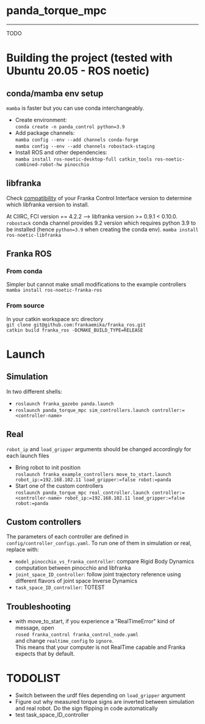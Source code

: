 # panda_torque_mpc
------------------  
TODO

# Building the project (tested with Ubuntu 20.05 - ROS noetic)
## conda/mamba env setup
`mamba` is faster but you can use conda interchangeably.

* Create environment:  
`conda create -n panda_control python=3.9`  
* Add package channels:  
`mamba config --env --add channels conda-forge`    
`mamba config --env --add channels robostack-staging`  
* Install ROS and other dependencies:  
`mamba install ros-noetic-desktop-full catkin_tools ros-noetic-combined-robot-hw pinocchio`


## libfranka
Check [compatibility](https://frankaemika.github.io/docs/compatibility.html "FCI-libfranka compatibily matrix") of your Franka Control Interface version to determine which libfranka version to install.

At CIIRC, FCI version == 4.2.2  --> libfranka version >= 0.9.1 < 0.10.0. `robostack` conda channel provides 9.2 version which requires python 3.9 to be installed (hence `python=3.9` when creating the conda env). 
`mamba install ros-noetic-libfranka`

## Franka ROS
### From conda
Simpler but cannot make small modifications to the example controllers  
`mamba install ros-noetic-franka-ros`

### From source
In your catkin workspace src directory    
`git clone git@github.com:frankaemika/franka_ros.git`  
`catkin build franka_ros -DCMAKE_BUILD_TYPE=RELEASE`  

# Launch
## Simulation
In two different shells:

* `roslaunch franka_gazebo panda.launch`
* `roslaunch panda_torque_mpc sim_controllers.launch controller:=<controller-name>`

## Real
`robot_ip` and `load_gripper` arguments should be changed accordingly for each launch files

* Bring robot to init position  
`roslaunch franka_example_controllers move_to_start.launch robot_ip:=192.168.102.11 load_gripper:=false robot:=panda`
* Start one of the custom controllers  
`roslaunch panda_torque_mpc real_controller.launch controller:=<controller-name> robot_ip:=192.168.102.11 load_gripper:=false robot:=panda`

## Custom controllers
The parameters of each controller are defined in `config/controller_configs.yaml`. To run one of them in simulation or real, replace <controller-name> with:
* `model_pinocchio_vs_franka_controller`: compare Rigid Body Dynamics computation between pinocchio and libfranka
* `joint_space_ID_controller`: follow joint trajectory reference using different flavors of joint space Inverse Dynamics 
* `task_space_ID_controller`: TOTEST 


## Troubleshooting
* with move_to_start, if you experience a "RealTimeError" kind of message, open  
`rosed franka_control franka_control_node.yaml`  
and change `realtime_config` to `ignore`.  
This means that your computer is not RealTime capable and Franka expects that by default.


# TODOLIST
* Switch between the urdf files depending on `load_gripper` argument
* Figure out why measured torque signs are inverted between simulation and real robot.
Do the sign flipping in code automatically
* test task_space_ID_controller
